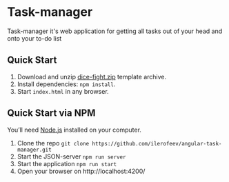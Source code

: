 # Task-manager
Task-manager it's web application for getting all tasks out of your head and onto your to-do list

## Quick Start

1. Download and unzip [dice-fight.zip](https://github.com/ilerofeev/angular-task-manager/archive/master.zip) template archive.
2. Install dependencies: `npm install`.
3. Start  `index.html` in any browser.

## Quick Start via NPM

You’ll need [Node.js](https://nodejs.org/) installed on your computer.

1. Clone the repo `git clone https://github.com/ilerofeev/angular-task-manager.git`
2. Start the JSON-server `npm run server`
3. Start the application `npm run start`
4. Open your browser on http://localhost:4200/

